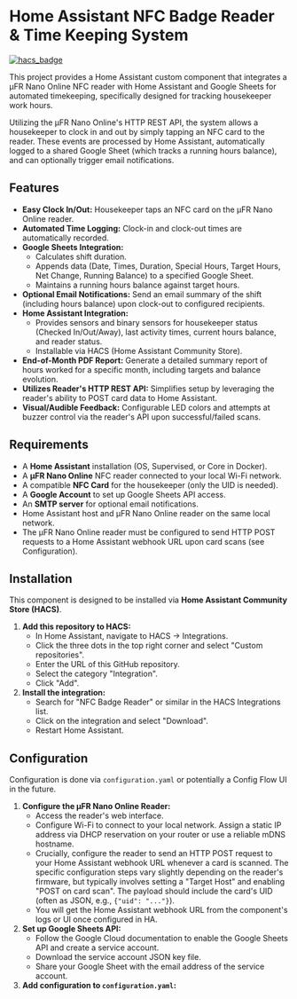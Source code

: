 # Home Assistant NFC Badge Reader & Time Keeping System

[![hacs_badge](https://img.shields.io/badge/HACS-Default-orange.svg)](https://github.com/custom-components/hacs)

This project provides a Home Assistant custom component that integrates a µFR Nano Online NFC reader with Home Assistant and Google Sheets for automated timekeeping, specifically designed for tracking housekeeper work hours.

Utilizing the µFR Nano Online's HTTP REST API, the system allows a housekeeper to clock in and out by simply tapping an NFC card to the reader. These events are processed by Home Assistant, automatically logged to a shared Google Sheet (which tracks a running hours balance), and can optionally trigger email notifications.

## Features

*   **Easy Clock In/Out:** Housekeeper taps an NFC card on the µFR Nano Online reader.
*   **Automated Time Logging:** Clock-in and clock-out times are automatically recorded.
*   **Google Sheets Integration:**
    *   Calculates shift duration.
    *   Appends data (Date, Times, Duration, Special Hours, Target Hours, Net Change, Running Balance) to a specified Google Sheet.
    *   Maintains a running hours balance against target hours.
*   **Optional Email Notifications:** Send an email summary of the shift (including hours balance) upon clock-out to configured recipients.
*   **Home Assistant Integration:**
    *   Provides sensors and binary sensors for housekeeper status (Checked In/Out/Away), last activity times, current hours balance, and reader status.
    *   Installable via HACS (Home Assistant Community Store).
*   **End-of-Month PDF Report:** Generate a detailed summary report of hours worked for a specific month, including targets and balance evolution.
*   **Utilizes Reader's HTTP REST API:** Simplifies setup by leveraging the reader's ability to POST card data to Home Assistant.
*   **Visual/Audible Feedback:** Configurable LED colors and attempts at buzzer control via the reader's API upon successful/failed scans.

## Requirements

*   A **Home Assistant** installation (OS, Supervised, or Core in Docker).
*   A **µFR Nano Online** NFC reader connected to your local Wi-Fi network.
*   A compatible **NFC Card** for the housekeeper (only the UID is needed).
*   A **Google Account** to set up Google Sheets API access.
*   An **SMTP server** for optional email notifications.
*   Home Assistant host and µFR Nano Online reader on the same local network.
*   The µFR Nano Online reader must be configured to send HTTP POST requests to a Home Assistant webhook URL upon card scans (see Configuration).

## Installation

This component is designed to be installed via **Home Assistant Community Store (HACS)**.

1.  **Add this repository to HACS:**
    *   In Home Assistant, navigate to HACS -> Integrations.
    *   Click the three dots in the top right corner and select "Custom repositories".
    *   Enter the URL of this GitHub repository.
    *   Select the category "Integration".
    *   Click "Add".
2.  **Install the integration:**
    *   Search for "NFC Badge Reader" or similar in the HACS Integrations list.
    *   Click on the integration and select "Download".
    *   Restart Home Assistant.

## Configuration

Configuration is done via `configuration.yaml` or potentially a Config Flow UI in the future.

1.  **Configure the µFR Nano Online Reader:**
    *   Access the reader's web interface.
    *   Configure Wi-Fi to connect to your local network. Assign a static IP address via DHCP reservation on your router or use a reliable mDNS hostname.
    *   Crucially, configure the reader to send an HTTP POST request to your Home Assistant webhook URL whenever a card is scanned. The specific configuration steps vary slightly depending on the reader's firmware, but typically involves setting a "Target Host" and enabling "POST on card scan". The payload should include the card's UID (often as JSON, e.g., `{"uid": "..."}`).
    *   You will get the Home Assistant webhook URL from the component's logs or UI once configured in HA.
2.  **Set up Google Sheets API:**
    *   Follow the Google Cloud documentation to enable the Google Sheets API and create a service account.
    *   Download the service account JSON key file.
    *   Share your Google Sheet with the email address of the service account.
3.  **Add configuration to `configuration.yaml`:**

